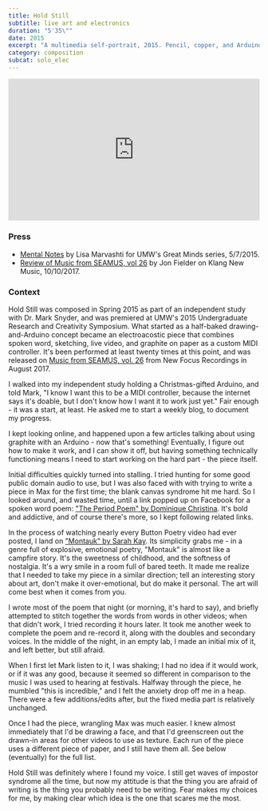 ```yaml
---
title: Hold Still
subtitle: live art and electronics
duration: "5'35\""
date: 2015
excerpt: "A multimedia self-portrait, 2015. Pencil, copper, and Arduino on paper, poetry and video in Max/MSP/Jitter. Drawings anchor my memories far better than photographs; poetry tells my stories better than prose. This piece is more true to me than I am to myself."
category: composition
subcat: solo_elec
---
```


<div style="padding:56.25% 0 0 0;position:relative;"><iframe src="https://player.vimeo.com/video/198418643?byline=0&portrait=0" style="position:absolute;top:0;left:0;width:100%;height:100%;" frameborder="0" allow="autoplay; fullscreen" allowfullscreen></iframe></div><script src="https://player.vimeo.com/api/player.js"></script>

### Press

* [Mental Notes](http://www.umw.edu/greatminds/2015/05/07/mental-notes/) by Lisa Marvashti for UMW's Great Minds series, 5/7/2015.
* [Review of Music from SEAMUS, vol 26](http://klangnewmusic.weebly.com/reverberations/music-from-seamus-2016) by Jon Fielder on Klang New Music, 10/10/2017.

### Context

Hold Still was composed in Spring 2015 as part of an independent study with Dr. Mark Snyder, and was premiered at UMW's 2015 Undergraduate Research and Creativity Symposium. What started as a half-baked drawing-and-Arduino concept became an electroacostic piece that combines spoken word, sketching, live video, and graphite on paper as a custom MIDI controller. It's been performed at least twenty times at this point, and was released on [Music from SEAMUS, vol. 26](http://www.newfocusrecordings.com/catalogue/music-from-seamus-volume-26/) from New Focus Recordings in August 2017.

I walked into my independent study holding a Christmas-gifted Arduino, and told Mark, "I know I want this to be a MIDI controller, because the internet says it's doable, but I don't know how I want it to work just yet." Fair enough - it was a start, at least. He asked me to start a weekly blog, to document my progress.

I kept looking online, and happened upon a few articles talking about using graphite with an Arduino - now that's something! Eventually, I figure out how to make it work, and I can show it off, but having something technically functioning means I need to start working on the hard part - the piece itself.

Initial difficulties quickly turned into stalling. I tried hunting for some good public domain audio to use, but I was also faced with with trying to write a piece in Max for the first time; the blank canvas syndrome hit me hard. So I looked around, and wasted time, until a link popped up on Facebook for a spoken word poem: ["The Period Poem" by Dominique Christina](https://www.youtube.com/watch?v=4vu2BsePvoI). It's bold and addictive, and of course there's more, so I kept following related links.

In the process of watching nearly every Button Poetry video had ever posted, I land on ["Montauk" by Sarah Kay](https://www.youtube.com/watch?v=qdLmHCwciCY). Its simplicity grabs me - in a genre full of explosive, emotional poetry, "Montauk" is almost like a campfire story. It's the sweetness of childhood, and the softness of nostalgia. It's a wry smile in a room full of bared teeth. It made me realize that I needed to take my piece in a similar direction; tell an interesting story about art, don't make it over-emotional, but do make it personal. The art will come best when it comes from you.

I wrote most of the poem that night (or morning, it's hard to say), and briefly attempted to stitch together the words from words in other videos; when that didn't work, I tried recording it hours later. It took me another week to complete the poem and re-record it, along with the doubles and secondary voices. In the middle of the night, in an empty lab, I made an initial mix of it, and left better, but still afraid.

When I first let Mark listen to it, I was shaking; I had no idea if it would work, or if it was any good, because it seemed so different in comparison to the music I was used to hearing at festivals. Halfway through the piece, he mumbled "this is incredible," and I felt the anxiety drop off me in a heap. There were a few additions/edits after, but the fixed media part is relatively unchanged.

Once I had the piece, wrangling Max was much easier. I knew almost immediately that I'd be drawing a face, and that I'd greenscreen out the drawn-in areas for other videos to use as texture. Each run of the piece uses a different piece of paper, and I still have them all. See below (eventually) for the full list.

Hold Still was definitely where I found my voice. I still get waves of impostor syndrome all the time, but now my attitude is that the thing you are afraid of writing is the thing you probably need to be writing. Fear makes my choices for me, by making clear which idea is the one that scares me the most.